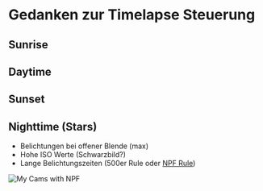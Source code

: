 # Gedanken zur Timelapse Steuerung

## Sunrise

## Daytime

## Sunset

## Nighttime (Stars)

* Belichtungen bei offener Blende (max)
* Hohe ISO Werte (Schwarzbild?)
* Lange Belichtungszeiten (500er Rule oder [NPF Rule](https://petapixel.com/2017/04/07/npf-rule-formula-sharp-star-photos-every-time/))

![My Cams with NPF](NPF.png)
